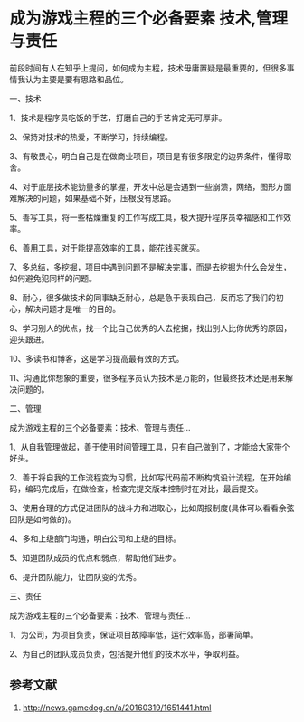 # 成为游戏主程的三个必备要素 技术,管理与责任

前段时间有人在知乎上提问，如何成为主程，技术毋庸置疑是最重要的，但很多事情我认为主要是要有思路和品位。

一、技术

1、技术是程序员吃饭的手艺，打磨自己的手艺肯定无可厚非。

2、保持对技术的热爱，不断学习，持续编程。

3、有敬畏心，明白自己是在做商业项目，项目是有很多限定的边界条件，懂得取舍。

4、对于底层技术能劲量多的掌握，开发中总是会遇到一些崩溃，网络，图形方面难解决的问题，如果基础不好，压根没有思路。

5、善写工具，将一些枯燥重复的工作写成工具，极大提升程序员幸福感和工作效率。 

6、善用工具，对于能提高效率的工具，能花钱买就买。 

7、多总结，多挖掘，项目中遇到问题不是解决完事，而是去挖掘为什么会发生，如何避免犯同样的问题。 

8、耐心，很多做技术的同事缺乏耐心，总是急于表现自己，反而忘了我们的初心，解决问题才是唯一的目的。 

9、学习别人的优点，找一个比自己优秀的人去挖掘，找出别人比你优秀的原因，迎头跟进。 

10、多读书和博客，这是学习提高最有效的方式。 

11、沟通比你想象的重要，很多程序员认为技术是万能的，但最终技术还是用来解决问题的。 

二、管理 

成为游戏主程的三个必备要素：技术、管理与责任... 

1、从自我管理做起，善于使用时间管理工具，只有自己做到了，才能给大家带个好头。 

2、善于将自我的工作流程变为习惯，比如写代码前不断构筑设计流程，在开始编码，编码完成后，在做检查，检查完提交版本控制时在对比，最后提交。 

3、使用合理的方式促进团队的战斗力和进取心，比如周报制度(具体可以看看余弦团队是如何做的)。 

4、多和上级部门沟通，明白公司和上级的目标。 

5、知道团队成员的优点和弱点，帮助他们进步。 

6、提升团队能力，让团队变的优秀。 

三、责任 

成为游戏主程的三个必备要素：技术、管理与责任... 

1、为公司，为项目负责，保证项目故障率低，运行效率高，部署简单。 

2、为自己的团队成员负责，包括提升他们的技术水平，争取利益。



## 参考文献

1. <http://news.gamedog.cn/a/20160319/1651441.html>
